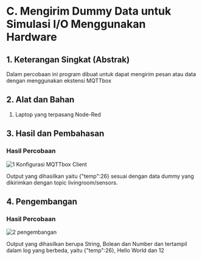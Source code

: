 # C. Mengirim Dummy Data untuk Simulasi I/O Menggunakan Hardware

## 1. Keterangan Singkat (Abstrak)

Dalam percobaan ini program dibuat untuk dapat mengirim pesan atau data dengan menggunakan ekstensi MQTTbox

## 2. Alat dan Bahan
1. Laptop yang terpasang Node-Red

## 3. Hasil dan Pembahasan

### Hasil Percobaan
![1  Konfigurasi MQTTbox Client](https://github.com/Aisyahnurul/AisyahN-system-embedded/assets/147674662/0f0b885e-3168-4683-ba05-f14df141c06f)


Output yang dihasilkan yaitu {"temp":26} sesuai dengan data dummy yang dikirimkan dengan topic livingroom/sensors.

## 4. Pengembangan 

### Hasil Percobaan
![2  pengembangan](https://github.com/Aisyahnurul/AisyahN-system-embedded/assets/147674662/60df1ab9-65f4-4e2e-9249-33eea503e967)

Output yang dihasilkan berupa String, Bolean dan Number dan tertampil dalam log yang berbeda, yaitu {"temp":26}, Hello World dan 12
